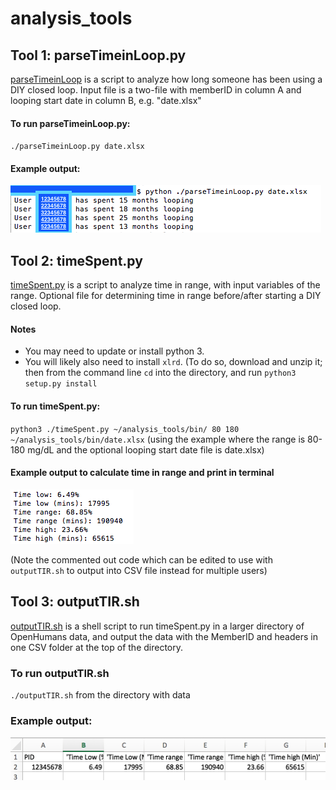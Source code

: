 # analysis_tools

## Tool 1: parseTimeinLoop.py

[parseTimeinLoop](https://github.com/danamlewis/analysis_tools/blob/master/bin/parseTimeinLoop.py) is a script to analyze how long someone has been using a DIY closed loop. Input file is a two-file with memberID in column A and looping start date in column B, e.g. "date.xlsx"

#### To run parseTimeinLoop.py:
`./parseTimeinLoop.py date.xlsx`

#### Example output: 
![Example output of parseTimeinLoop.py](/bin/examples/example_output_parseTimeinLoop.png)

## Tool 2: timeSpent.py

[timeSpent.py](https://github.com/danamlewis/analysis_tools/blob/master/bin/timeSpent.py) is a script to analyze time in range, with input variables of the range. Optional file for determining time in range before/after starting a DIY closed loop. 

#### Notes
* You may need to update or install python 3. 
* You will likely also need to install `xlrd`. (To do so, download and unzip it; then from the command line `cd` into the directory, and run `python3 setup.py install`

#### To run timeSpent.py:
`python3 ./timeSpent.py ~/analysis_tools/bin/ 80 180 ~/analysis_tools/bin/date.xlsx`
(using the example where the range is 80-180 mg/dL and the optional looping start date file is date.xlsx)

#### Example output to calculate time in range and print in terminal
![Example raw output of TIR calculation script](/bin/examples/example_timeSpent.png)

(Note the commented out code which can be edited to use with `outputTIR.sh` to output into CSV file instead for multiple users)

## Tool 3: outputTIR.sh

[outputTIR.sh](https://github.com/danamlewis/analysis_tools/blob/master/bin/outputTIR.sh) is a shell script to run timeSpent.py in a larger directory of OpenHumans data, and output the data with the MemberID and headers in one CSV folder at the top of the directory.

### To run outputTIR.sh
`./outputTIR.sh` from the directory with data

### Example output:
![Example CSV output of TIR for multiple users](/bin/examples/example_outputTIR.png)
